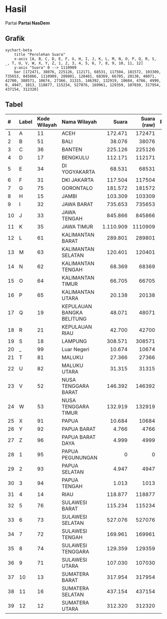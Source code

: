 # Hasil

Partai **Partai NasDem**

## Grafik

```mermaid
xychart-beta
    title "Perolehan Suara"
    x-axis [A, B, C, D, E, F, G, H, I, J, K, L, M, N, O, P, Q, R, S, _, T, U, V, W, X, Y, Z, 1, 2, 3, 4, 5, 6, 7, 8, 9, 10, 11, 12]
    y-axis "Suara" 0 --> 1110909
    bar [172471, 38076, 225126, 112171, 68531, 117504, 181572, 103309, 735653, 845866, 1110909, 289801, 120401, 68369, 66705, 20138, 48071, 42700, 308571, 10674, 27366, 31315, 146392, 132919, 10684, 4766, 4999, 0, 4947, 1013, 118877, 115234, 527076, 169961, 129359, 107030, 317954, 437154, 312320]
```

## Tabel

| #  | Label | Kode Wilayah | Nama Wilayah              | Suara     | Suara (raw) | Persentase |
|:-- |:----- |:------------ |:------------------------- | ---------:| -----------:| ----------:|
| 1  | A     | 11           | ACEH                      | 172.471   | 172471      | 2,37       |
| 2  | B     | 51           | BALI                      | 38.076    | 38076       | 0,52       |
| 3  | C     | 36           | BANTEN                    | 225.126   | 225126      | 3,09       |
| 4  | D     | 17           | BENGKULU                  | 112.171   | 112171      | 1,54       |
| 5  | E     | 34           | DI YOGYAKARTA             | 68.531    | 68531       | 0,94       |
| 6  | F     | 31           | DKI JAKARTA               | 117.504   | 117504      | 1,61       |
| 7  | G     | 75           | GORONTALO                 | 181.572   | 181572      | 2,49       |
| 8  | H     | 15           | JAMBI                     | 103.309   | 103309      | 1,42       |
| 9  | I     | 32           | JAWA BARAT                | 735.653   | 735653      | 10,10      |
| 10 | J     | 33           | JAWA TENGAH               | 845.866   | 845866      | 11,61      |
| 11 | K     | 35           | JAWA TIMUR                | 1.110.909 | 1110909     | 15,25      |
| 12 | L     | 61           | KALIMANTAN BARAT          | 289.801   | 289801      | 3,98       |
| 13 | M     | 63           | KALIMANTAN SELATAN        | 120.401   | 120401      | 1,65       |
| 14 | N     | 62           | KALIMANTAN TENGAH         | 68.369    | 68369       | 0,94       |
| 15 | O     | 64           | KALIMANTAN TIMUR          | 66.705    | 66705       | 0,92       |
| 16 | P     | 65           | KALIMANTAN UTARA          | 20.138    | 20138       | 0,28       |
| 17 | Q     | 19           | KEPULAUAN BANGKA BELITUNG | 48.071    | 48071       | 0,66       |
| 18 | R     | 21           | KEPULAUAN RIAU            | 42.700    | 42700       | 0,59       |
| 19 | S     | 18           | LAMPUNG                   | 308.571   | 308571      | 4,24       |
| 20 | _     | 99           | Luar Negeri               | 10.674    | 10674       | 0,15       |
| 21 | T     | 81           | MALUKU                    | 27.366    | 27366       | 0,38       |
| 22 | U     | 82           | MALUKU UTARA              | 31.315    | 31315       | 0,43       |
| 23 | V     | 52           | NUSA TENGGARA BARAT       | 146.392   | 146392      | 2,01       |
| 24 | W     | 53           | NUSA TENGGARA TIMUR       | 132.919   | 132919      | 1,82       |
| 25 | X     | 91           | PAPUA                     | 10.684    | 10684       | 0,15       |
| 26 | Y     | 92           | PAPUA BARAT               | 4.766     | 4766        | 0,07       |
| 27 | Z     | 96           | PAPUA BARAT DAYA          | 4.999     | 4999        | 0,07       |
| 28 | 1     | 95           | PAPUA PEGUNUNGAN          | 0         | 0           | 0,00       |
| 29 | 2     | 93           | PAPUA SELATAN             | 4.947     | 4947        | 0,07       |
| 30 | 3     | 94           | PAPUA TENGAH              | 1.013     | 1013        | 0,01       |
| 31 | 4     | 14           | RIAU                      | 118.877   | 118877      | 1,63       |
| 32 | 5     | 76           | SULAWESI BARAT            | 115.234   | 115234      | 1,58       |
| 33 | 6     | 73           | SULAWESI SELATAN          | 527.076   | 527076      | 7,23       |
| 34 | 7     | 72           | SULAWESI TENGAH           | 169.961   | 169961      | 2,33       |
| 35 | 8     | 74           | SULAWESI TENGGARA         | 129.359   | 129359      | 1,78       |
| 36 | 9     | 71           | SULAWESI UTARA            | 107.030   | 107030      | 1,47       |
| 37 | 10    | 13           | SUMATERA BARAT            | 317.954   | 317954      | 4,36       |
| 38 | 11    | 16           | SUMATERA SELATAN          | 437.154   | 437154      | 6,00       |
| 39 | 12    | 12           | SUMATERA UTARA            | 312.320   | 312320      | 4,29       |



